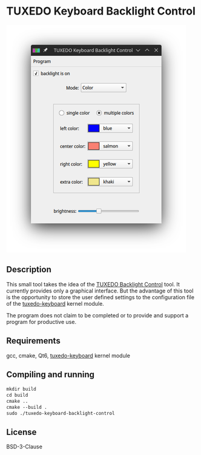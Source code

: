 # TUXEDO Keyboard Backlight Control

![Screenshot](./assets/screenshot.png "Screenshot")

## Description

This small tool takes the idea of the [TUXEDO Backlight Control](https://github.com/webketje/tuxedo-backlight-control) tool. It currently provides only a graphical interface. But the advantage of this tool is the opportunity to store the user defined settings to the configuration file of the [tuxedo-keyboard](https://github.com/tuxedocomputers/tuxedo-keyboard) kernel module.

The program does not claim to be completed or to provide and support a program for productive use.

## Requirements

gcc, cmake, Qt6, [tuxedo-keyboard](https://github.com/tuxedocomputers/tuxedo-keyboard) kernel module

## Compiling and running

```
mkdir build
cd build
cmake ..
cmake --build .
sudo ./tuxedo-keyboard-backlight-control
```

## License

BSD-3-Clause
